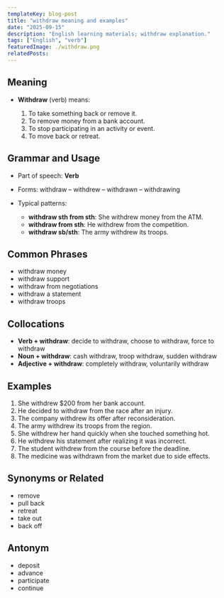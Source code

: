 ```yaml
---
templateKey: blog-post
title: "withdraw meaning and examples"
date: "2025-09-15"
description: "English learning materials; withdraw explanation."
tags: ["English", "verb"]
featuredImage: ./withdraw.png
relatedPosts:
---
```


## Meaning

- **Withdraw** (verb) means:

  1. To take something back or remove it.
  2. To remove money from a bank account.
  3. To stop participating in an activity or event.
  4. To move back or retreat.

## Grammar and Usage

- Part of speech: **Verb**
- Forms: withdraw – withdrew – withdrawn – withdrawing
- Typical patterns:

  - **withdraw sth from sth**: She withdrew money from the ATM.
  - **withdraw from sth**: He withdrew from the competition.
  - **withdraw sb/sth**: The army withdrew its troops.

## Common Phrases

- withdraw money
- withdraw support
- withdraw from negotiations
- withdraw a statement
- withdraw troops

## Collocations

- **Verb + withdraw**: decide to withdraw, choose to withdraw, force to withdraw
- **Noun + withdraw**: cash withdraw, troop withdraw, sudden withdraw
- **Adjective + withdraw**: completely withdraw, voluntarily withdraw

## Examples

1. She withdrew \$200 from her bank account.
2. He decided to withdraw from the race after an injury.
3. The company withdrew its offer after reconsideration.
4. The army withdrew its troops from the region.
5. She withdrew her hand quickly when she touched something hot.
6. He withdrew his statement after realizing it was incorrect.
7. The student withdrew from the course before the deadline.
8. The medicine was withdrawn from the market due to side effects.

## Synonyms or Related

- remove
- pull back
- retreat
- take out
- back off

## Antonym

- deposit
- advance
- participate
- continue
